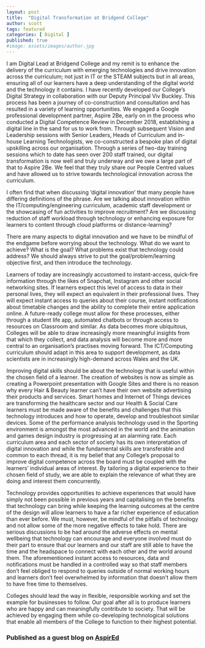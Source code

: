 ```yaml
---
layout: post
title:  "Digital Transformation at Bridgend College"
author: scott
tags: featured
categories: [ Digital ]
published: true
#image: assets/images/author.jpg
---
```


I am Digital Lead at Bridgend College and my remit is to enhance the delivery of the curriculum with emerging technologies and drive innovation across the curriculum; not just in IT or the STEAM subjects but in all areas, ensuring all of our learners have a deep understanding of the digital world and the technology it contains.
I have recently developed our College’s Digital Strategy in collaboration with our Deputy Principal Viv Buckley. This process has been a journey of co-construction and consultation and has resulted in a variety of learning opportunities. We engaged a Google professional development partner, Aspire 2Be, early on in the process who conducted a Digital Competence Review in December 2018, establishing a digital line in the sand for us to work from. Through subsequent Vision and Leadership sessions with Senior Leaders, Heads of Curriculum and in-house Learning Technologists, we co-constructed a bespoke plan of digital upskilling across our organisation. Through a series of two-day training sessions which to date has seen over 200 staff trained, our digital transformation is now well and truly underway and we owe a large part of that to Aspire 2Be. We feel that they truly share our People Centred values and have allowed us to strive towards technological innovation across the curriculum.

I often find that when discussing ‘digital innovation’ that many people have differing definitions of the phrase. Are we talking about innovation within the IT/computing/engineering curriculum, academic staff development or the showcasing of fun activities to improve recruitment? Are we discussing reduction of staff workload through technology or enhancing exposure for learners to content through cloud platforms or distance-learning?

There are many aspects to digital innovation and we have to be mindful of the endgame before worrying about the technology. What do we want to achieve? What is the goal? What problems exist that technology could address? We should always strive to put the goal/problem/learning objective first, and then introduce the technology.

Learners of today are increasingly accustomed to instant-access, quick-fire information through the likes of Snapchat, Instagram and other social networking sites. If learners expect this level of access to data in their personal lives, they will expect an equivalent in their professional lives. They will expect instant access to queries about their course, instant notifications about timetable changes and the ability to complete their entire application online. A future-ready college must allow for these processes, either through a student life app, automated chatbots or through access to resources on Classroom and similar. As data becomes more ubiquitous, Colleges will be able to draw increasingly more meaningful insights from that which they collect, and data analysis will become more and more central to an organisation’s practises moving forward. The ICT/Computing curriculum should adapt in this area to support development, as data scientists are in increasingly high-demand across Wales and the UK.

Improving digital skills should be about the technology that is useful within the chosen field of a learner. The creation of websites is now as simple as creating a Powerpoint presentation with Google Sites and there is no reason why every Hair & Beauty learner can’t have their own website advertising their products and services. Smart homes and Internet of Things devices are transforming the healthcare sector and our Health & Social Care learners must be made aware of the benefits and challenges that this technology introduces and how to operate, develop and troubleshoot similar devices. Some of the performance analysis technology used in the Sporting environment is amongst the most advanced in the world and the animation and games design industry is progressing at an alarming rate. Each curriculum area and each sector of society has its own interpretation of digital innovation and while the fundamental skills are transferable and common to each thread, it is my belief that any College’s proposal to improve digital competence across the board must be coupled with the learners’ individual areas of interest. By tailoring a digital experience to their chosen field of study, we are able to explain the relevance of what they are doing and interest them concurrently.

Technology provides opportunities to achieve experiences that would have simply not been possible in previous years and capitalising on the benefits that technology can bring while keeping the learning outcomes at the centre of the design will allow learners to have a far richer experience of education than ever before. We must, however, be mindful of the pitfalls of technology and not allow some of the more negative effects to take hold. There are serious discussions to be had around the adverse effects on mental wellbeing that technology can encourage and everyone involved must do their part to ensure that our learners and our staff are still able to have the time and the headspace to connect with each other and the world around them. The aforementioned instant access to resources, data and notifications must be handled in a controlled way so that staff members don’t feel obliged to respond to queries outside of normal working hours and learners don’t feel overwhelmed by information that doesn’t allow them to have free time to themselves.

Colleges should lead the way in flexible, responsible working and set the example for businesses to follow. Our goal after all is to produce learners who are happy and can meaningfully contribute to society. That will be achieved by engaging them while co-developing technological solutions that enable all members of the College to function to their highest potential.

### Published as a guest blog on [AspirEd](https://aspired.online/guest-blog/)

